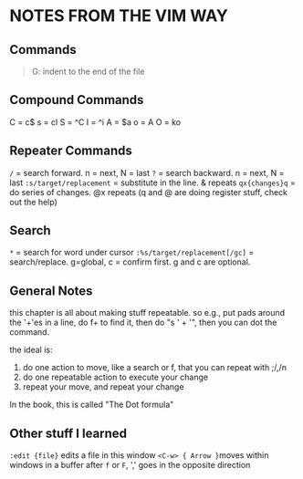 # NOTES FROM THE VIM WAY

## Commands

>G: indent to the end of the file


## Compound Commands

C = c$
s = cl
S = ^C
I = ^i
A = $a
o = A<CR>
O = ko


## Repeater Commands

`/` = search forward.  n = next, N = last
`?` = search backward.  n = next, N = last
`:s/target/replacement` = substitute in the line.  & repeats
`qx{changes}q` = do series of changes.  @x repeats
(q and @ are doing register stuff, check out the help)


## Search

`*` = search for word under cursor
`:%s/target/replacement[/gc]` = search/replace. g=global, c = confirm first.  g and c are optional.


## General Notes

this chapter is all about making stuff repeatable.
so e.g., put pads around the '+'es in a line,
do f+ to find it, then do "s ' + '", then you can dot the command.


the ideal is:
1. do one action to move, like a search or f, that you can repeat with ;/,/n
2. do one repeatable action to execute your change
3. repeat your move, and repeat your change

In the book, this is called "The Dot formula"


## Other stuff I learned

`:edit {file}` edits a file in this window
`<C-w> { Arrow }`moves within windows in a buffer
after `f` or `F`, ',' goes in the opposite direction
